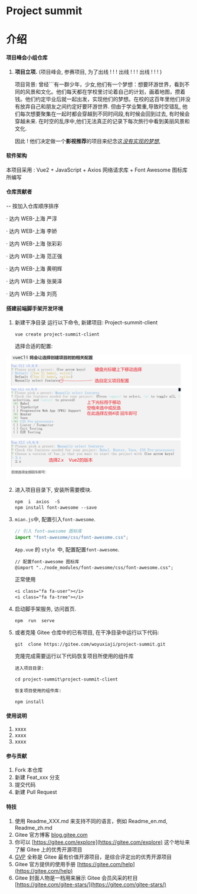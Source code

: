 # Project summit

# 介绍

#### 项目峰会小组仓库

1. **项目立项.** (项目峰会, 参赛项目, 为了出线 ! ! ! 出线 ! ! ! 出线 ! ! ! )

   项目背景: 曾经```有一群少年，少女,他们有一个梦想：想要环游世界，看到不同的风景和文化。他们每天都在学校里讨论着自己的计划，画着地图，攒着钱。他们约定毕业后就一起出发，实现他们的梦想。在校的这百年里他们并没有放弃自己和朋友之间约定好要环游世界. 但由于学业繁重,导致时空错乱, 他们每次想要聚集在一起时都会穿越到不同时间段,有时候会回到过去, 有时候会穿越未来. 在时空的乱序中,他们无法真正的记录下每次旅行中看到美丽风景和文化.

   因此 ! 他们决定做一个**影视推荐**的项目来纪念这<u>_没有实现的梦想_.</u>

#### 软件架构

本项目采用 : Vue2 + JavaScript + Axios 网络请求库 + Font Awesome 图标库 所编写

#### 仓库贡献者

-- 按加入仓库顺序排序

· 达内 WEB-上海 严淳

· 达内 WEB-上海 李娇

· 达内 WEB-上海 张彩彩

· 达内 WEB-上海 范正强

· 达内 WEB-上海 黄明辉

· 达内 WEB-上海 张昊泽

· 达内 WEB-上海 刘亮

#### 搭建前端脚手架开发环境

1. 新建干净目录 运行以下命令, 新建项目: Project-summit-client

   ```shell
   vue create project-summit-client
   ```

   选择合适的配置:

![输入图片说明](assets/image-20230322174012583.png)

2. 进入项目目录下, 安装所需要模块.

   ```shell
   npm  i  axios  -S
   npm install font-awesome --save
   ```

3. `mian.js`中, 配置引入`font-awesome`.

   ```js
   // 引入 font-awesome 图标库
   import "font-awesome/css/font-awesome.css";
   ```

   `App.vue` 的 `style `中, 配置配置`font-awesome`.

   ```vue
   // 配置font-awesome 图标库
   @import "../node_modules/font-awesome/css/font-awesome.css";
   ```

   正常使用

   ```vue
   <i class="fa fa-user"></i>
   <i class="fa fa-tree"></i>
   ```

4. 启动脚手架服务, 访问首页.

   ```shell
   npm  run  serve

5. 或者克隆 Gitee 仓库中的已有项目, 在干净目录中运行以下代码:

   ```shell
   git  clone https://gitee.com/woyuxiaji/project-summit.git
   ```
   
   克隆完成需要运行以下代码恢复项目所使用的组件库
   
   `进入项目目录:`
   
   ```shell
   cd project-summit\project-summit-client
   ```
   
   `恢复项目使用的组件库:`
   
   ```shell
   npm install
   ```
   
   

#### 使用说明

1.  xxxx
2.  xxxx
3.  xxxx

#### 参与贡献

1.  Fork 本仓库
2.  新建 Feat_xxx 分支
3.  提交代码
4.  新建 Pull Request

#### 特技

1.  使用 Readme_XXX.md 来支持不同的语言，例如 Readme_en.md, Readme_zh.md
2.  Gitee 官方博客 [blog.gitee.com](https://blog.gitee.com)
3.  你可以 [https://gitee.com/explore](https://gitee.com/explore) 这个地址来了解 Gitee 上的优秀开源项目
4.  [GVP](https://gitee.com/gvp) 全称是 Gitee 最有价值开源项目，是综合评定出的优秀开源项目
5.  Gitee 官方提供的使用手册 [https://gitee.com/help](https://gitee.com/help)
6.  Gitee 封面人物是一档用来展示 Gitee 会员风采的栏目 [https://gitee.com/gitee-stars/](https://gitee.com/gitee-stars/)
